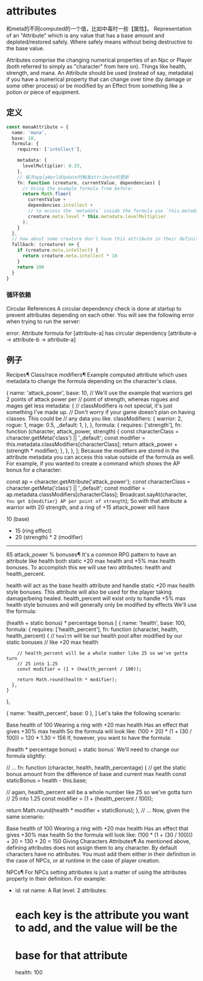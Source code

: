 # attributes
和meta的不同computed的一个值，比如中毒时一些【属性】。
Representation of an "Attribute" which is any value that has a base amount and depleted/restored safely. Where safely means without being destructive to the base value.

Attributes comprise the changing numerical properties of an Npc or Player (both referred to simply as "character" from here on). Things like health, strength, and mana. An Attribute should be used (instead of say, metadata) if you have a numerical property that can change over time (by damage or some other process) or be modified by an Effect from something like a potion or piece of equipment.

## 定义
```Typescript
const manaAttribute = {
  name: 'mana',
  base: 10,
  formula: {
    requires: ['intellect'],

    metadata: {
      levelMultiplier: 0.33,
    },
    // 每次applyWorldUpdate时触发attribute的更新
    fn: function (creature, currentValue, dependencies) {
      // Using the example formula from before:
      return Math.floor(
        currentValue +
        dependencies.intellect +
        // to access the `metadata` inside the formula use `this.metadata`
        creature.meta.level * this.metadata.levelMultiplier
      );
    }
  },
  // how about some creature don't have this attribute in their definition
  fallback: (creature) => {
    if (creature.meta.intellect) {
      return creature.meta.intellect * 10
    }
    return 100
  }
}


```

### 循环依赖

Circular References
A circular dependency check is done at startup to prevent attributes depending on each other. You will see the following error when trying to run the server:

error: Attribute formula for [attribute-a] has circular dependency [attribute-a -> attribute-b -> attribute-a]

## 例子
Recipes¶
Class/race modifiers¶
Example computed attribute which uses metadata to change the formula depending on the character's class.

  {
    name: 'attack_power',
    base: 10,
    // We'll use the example that warriors get 2 points of attack power per
    // point of strength, whereas rogues and mages get less
    metadata: {
      // classModifiers is not special, it's just something I've made up.
      // Don't worry if your game doesn't plan on having classes. This could be
      // any data you like.
      classModifiers: {
        warrior: 2,
        rogue: 1,
        mage: 0.5,
        _default: 1,
      },
    },
    formula: {
      requires: ['strength'],
      fn: function (character, attack_power, strength) {
        const characterClass = character.getMeta('class') || '_default';
        const modifier = this.metadata.classModifiers[characterClass];
        return attack_power + (strength * modifier);
      },
    },
  },
];
Because the modifiers are stored in the attribute metadata you can access this value outside of the formula as well. For example, if you wanted to create a command which shows the AP bonus for a character:

const ap = character.getAttribute('attack_power');
const characterClass = character.getMeta('class') || '_default';
const modifier = ap.metadata.classModifiers[characterClass];
Broadcast.sayAt(character, `You get ${modifier} AP per point of strength`);
So with that attribute a warrior with 20 strength, and a ring of +15 attack_power will have

   10 (base)
+  15 (ring effect)
+  20 (strength) * 2 (modifier)
-----
   65 attack_power
% bonuses¶
It's a common RPG pattern to have an attribute like health both static +20 max health and +5% max health bonuses. To accomplish this we will use two attributes: health and health_percent.

health will act as the base health attribute and handle static +20 max health style bonuses. This attribute will also be used for the player taking damage/being healed.
health_percent will exist only to handle +5% max health style bonuses and will generally only be modified by effects
We'll use the formula:

(health + static bonus) * percentage bonus
[
  {
    name: 'health',
    base: 100,
    formula: {
      requires: ['health_percent'],
      fn: function (character, health, health_percent) {
        // `health` will be our health pool after modified by our static bonuses
        // like +20 max health

        // health_percent will be a whole number like 25 so we've gotta turn
        // 25 into 1.25
        const modifier = (1 + (health_percent / 100));

        return Math.round(health * modifier);
      },
    }
  },

  { name: 'health_percent', base: 0 },
]
Let's take the following scenario:

Base health of 100
Wearing a ring with +20 max health
Has an effect that gives +30% max health
So the formula will look like:
(100 + 20) * (1 + (30 / 100))
            =
        120 * 1.30
            =
           156
If, however, you want to have the formula:

(health * percentage bonus) + static bonus`
We'll need to change our formula slightly:

// ...
fn: function (character, health, health_percentage) {
  // get the static bonus amount from the difference of base and current max health
  const staticBonus = health  - this.base;

  // again, health_percent will be a whole number like 25 so we've gotta turn
  // 25 into 1.25
  const modifier = (1 + (health_percent / 100));

  return Math.round(health * modifier + staticBonus);
},
// ...
Now, given the same scenario:

Base health of 100
Wearing a ring with +20 max health
Has an effect that gives +30% max health
So the formula will look like:
(100 * (1 + (30 / 100))) + 20
            =
        130 + 20
            =
           150
Giving Characters Attributes¶
As mentioned above, defining attributes does not assign them to any character. By default characters have no attributes. You must add them either in their definition in the case of NPCs, or at runtime in the case of player creation.

NPCs¶
For NPCs setting attributes is just a matter of using the attributes property in their definition. For example:

- id: rat
  name: A Rat
  level: 2
  attributes:
    # each key is the attribute you want to add, and the value will be the
    # base for that attribute
    health: 100
